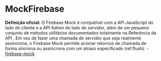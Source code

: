 # MockFirebase

**Definição oficial:** O Firebase Mock é compatível com a API JavaScript do lado do cliente e a API Admin do lado do servidor, além de um pequeno conjunto de métodos utilitários documentados totalmente na Referência da API . Em vez de fazer uma chamada de servidor que seja realmente assíncrona, o Firebase Mock permite acionar retornos de chamada de forma síncrona ou assíncrona com um atraso especificado (ref.flush). - [firebase-mock][1]

[1]: https://soumak77.github.io/firebase-mock/ 
